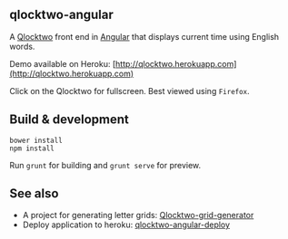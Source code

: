 ## qlocktwo-angular

A [Qlocktwo](http://www.qlocktwo.com) front end in [Angular](https://angularjs.org) that displays current time using English words.

Demo available on Heroku: [http://qlocktwo.herokuapp.com](http://qlocktwo.herokuapp.com)

Click on the Qlocktwo for fullscreen. Best viewed using `Firefox`.

## Build & development


```
bower install
npm install
```

Run `grunt` for building and `grunt serve` for preview. 

## See also

* A project for generating letter grids: [Qlocktwo-grid-generator](https://github.com/zouzias/qlocktwo-grid-generator.git)
* Deploy application to heroku: [qlocktwo-angular-deploy](https://github.com/zouzias/qlocktwo-angular-deploy)

